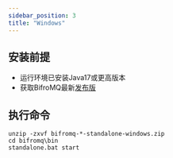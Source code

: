 ```yaml
---
sidebar_position: 3
title: "Windows"
---
```


## 安装前提

* 运行环境已安装Java17或更高版本
* 获取BifroMQ最新[发布版](https://github.com/bifromqio/bifromq/releases)

## 执行命令

```
unzip -zxvf bifromq-*-standalone-windows.zip
cd bifromq\bin
standalone.bat start
```